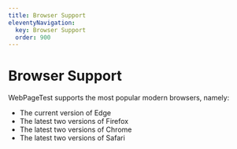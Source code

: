 ```yaml
---
title: Browser Support
eleventyNavigation:
  key: Browser Support
  order: 900
---
```

# Browser Support

WebPageTest supports the most popular modern browsers, namely:

* The current version of Edge
* The latest two versions of Firefox
* The latest two versions of Chrome
* The latest two versions of Safari
